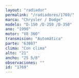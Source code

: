 ```yaml
---
layout: "radiador"
permalink: "/radiadores/1769/"
marca: "Chrysler / Dodge"
modelo: "D-150 /D-250 /D-350"
ano: "1990"
motor: "V8 360"
transmision: "Automática"
parte: "63087"
clima: "Con clima"
alto: "21"
ancho: "25 5/8"
observaciones: ""
id: "1769"
---
```



